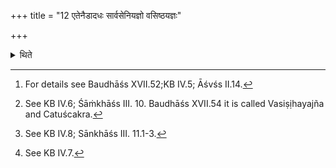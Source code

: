 +++
title = "12 एतेनैडादधः सार्वसेनियज्ञो वसिष्ठयज्ञः"

+++

<details><summary>थिते</summary>

12. By means of this (i.e. the description of the Dākṣāyaṇa sacrifice), the Aiḍādadha,[^1] Sārvaseniyajña,[^2] Vasiṣṭhayajña,[^3] and Śaunakayajña[^4] are (as good as) described.  


[^1]: For details see Baudhāśs XVII.52;KB IV.5; Āśvśs II.14.  

[^2]: See KB IV.6; Śāṁkhāśs III. 10. Baudhāśs XVII.54 it is called
Vasiṣịhayajña and Catuścakra.  

[^3]: See KB IV.8; Sānkhāśs III. 11.1-3.  

[^4]: See KB IV.7.
</details>

